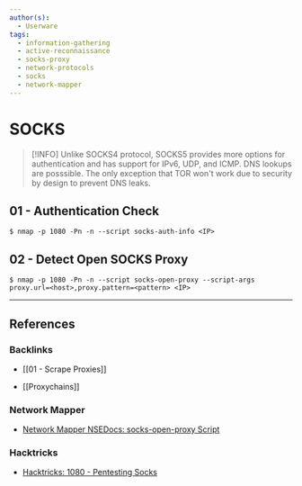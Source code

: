 ```yaml
---
author(s):
  - Userware
tags:
  - information-gathering
  - active-reconnaissance
  - socks-proxy
  - network-protocols
  - socks
  - network-mapper
---
```

# SOCKS

> [!INFO]
> Unlike SOCKS4 protocol, SOCKS5 provides more options for authentication and has support for IPv6, UDP, and ICMP. DNS lookups are posssible. The only exception that TOR won't work due to security by design to prevent DNS leaks.

## 01 - Authentication Check

```
$ nmap -p 1080 -Pn -n --script socks-auth-info <IP>
```

## 02 - Detect Open SOCKS Proxy

```
$ nmap -p 1080 -Pn -n --script socks-open-proxy --script-args proxy.url=<host>,proxy.pattern=<pattern> <IP>
```

---
## References

### Backlinks

- [[01 - Scrape Proxies]]

- [[Proxychains]]

### Network Mapper

- [Network Mapper NSEDocs: socks-open-proxy Script](https://nmap.org/nsedoc/scripts/socks-open-proxy.html)

### Hacktricks

- [Hacktricks: 1080 - Pentesting Socks](https://book.hacktricks.wiki/en/network-services-pentesting/1080-pentesting-socks.html)